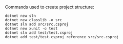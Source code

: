 Commands used to create project structure:
```
dotnet new sln
dotnet new classlib -o src
dotnet sln add src/src.csproj
dotnet new xunit -o test
dotnet sln add test/test.csproj
dotnet add test/test.csproj reference src/src.csproj
```
